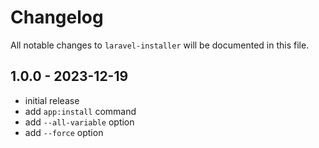 # Changelog

All notable changes to `laravel-installer` will be documented in this file.

## 1.0.0 - 2023-12-19

- initial release
- add `app:install` command
- add `--all-variable` option
- add `--force` option